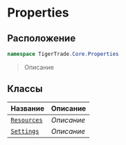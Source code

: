 
# Properties
## Расположение
```csharp    
namespace TigerTrade.Core.Properties
```
> Описание


## Классы
| Название | Описание |
| --- | --- |
| [`Resources`](./Properties/Resources.cs.md) | *Описание* |
| [`Settings`](./Properties/Settings.cs.md) | *Описание* |
